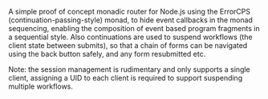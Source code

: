 A simple proof of concept monadic router for Node.js using the ErrorCPS (continuation-passing-style) monad, to hide event callbacks in the monad sequencing, enabling the composition of event based program fragments in a sequential style. Also continuations are used to suspend workflows (the client state between submits), so that a chain of forms can be navigated using the back button safely, and any form resubmitted etc.

Note: the session management is rudimentary and only supports a single client, assigning a UID to each client is required to support suspending multiple workflows.
